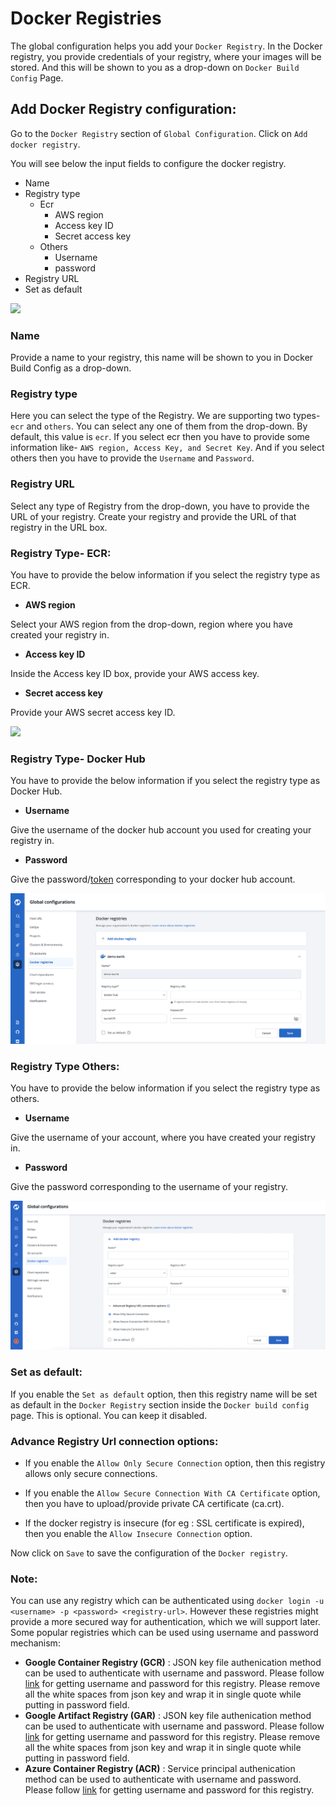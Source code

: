 # Docker Registries

The global configuration helps you add your `Docker Registry`. In the Docker registry, you provide credentials of your registry, where your images will be stored. And this will be shown to you as a drop-down on `Docker Build Config` Page.

## Add Docker Registry configuration:

Go to the `Docker Registry` section of `Global Configuration`. Click on `Add docker registry`.

You will see below the input fields to configure the docker registry.

* Name
* Registry type
  * Ecr
    * AWS region
    * Access key ID
    * Secret access key
  * Others
    * Username
    * password
* Registry URL
* Set as default

![](../../.gitbook/assets/gc-docker-add%20%283%29.png)

### Name

Provide a name to your registry, this name will be shown to you in Docker Build Config as a drop-down.

### Registry type

Here you can select the type of the Registry. We are supporting two types- `ecr` and `others`. You can select any one of them from the drop-down. By default, this value is `ecr`. If you select ecr then you have to provide some information like- `AWS region, Access Key, and Secret Key`. And if you select others then you have to provide the `Username` and `Password`.

### Registry URL

Select any type of Registry from the drop-down, you have to provide the URL of your registry. Create your registry and provide the URL of that registry in the URL box.

### Registry Type- ECR:

You have to provide the below information if you select the registry type as ECR.

* **AWS region**

Select your AWS region from the drop-down, region where you have created your registry in.

* **Access key ID**

Inside the Access key ID box, provide your AWS access key.

* **Secret access key**

Provide your AWS secret access key ID.

![](../../.gitbook/assets/gc-docker-configure-aws%20%281%29.png)

### Registry Type- Docker Hub 

You have to provide the below information if you select the registry type as Docker Hub.

* **Username**

Give the username of the docker hub account you used for creating your registry in.

* **Password**

Give the password/[token](https://docs.docker.com/docker-hub/access-tokens/) corresponding to your docker hub account.

![](../../.gitbook/assets/gc-docker-configure-docker-hub.png)

### Registry Type Others:

You have to provide the below information if you select the registry type as others.

* **Username**

Give the username of your account, where you have created your registry in.

* **Password**

Give the password corresponding to the username of your registry.

![](../../.gitbook/assets/gc-docker-configure-other%20%282%29.png)

### Set as default:

If you enable the `Set as default` option, then this registry name will be set as default in the `Docker Registry` section inside the `Docker build config` page. This is optional. You can keep it disabled.

### Advance Registry Url connection options:

* If you enable the `Allow Only Secure Connection` option, then this registry allows only secure connections.

* If you enable the `Allow Secure Connection With CA Certificate` option, then you have to upload/provide private CA certificate (ca.crt).

* If the docker registry is insecure (for eg : SSL certificate is expired), then you enable the `Allow Insecure Connection` option.

Now click on `Save` to save the configuration of the `Docker registry`.

### Note:

You can use any registry which can be authenticated using `docker login -u <username> -p <password> <registry-url>`. However these registries might provide a more secured way for authentication, which we will support later.
Some popular registries which can be used using username and password mechanism:

* **Google Container Registry (GCR)** : JSON key file authenication method can be used to authenticate with username and password. Please follow [link](https://cloud.google.com/container-registry/docs/advanced-authentication#json-key) for getting username and password for this registry. Please remove all the white spaces from json key and wrap it in single quote while putting in password field.  
* **Google Artifact Registry (GAR)** : JSON key file authenication method can be used to authenticate with username and password. Please follow [link](https://cloud.google.com/artifact-registry/docs/docker/authentication#json-key) for getting username and password for this registry. Please remove all the white spaces from json key and wrap it in single quote while putting in password field.
* **Azure Container Registry (ACR)** : Service principal authenication method can be used to authenticate with username and password. Please follow [link](https://docs.microsoft.com/en-us/azure/container-registry/container-registry-auth-service-principal) for getting username and password for this registry. 